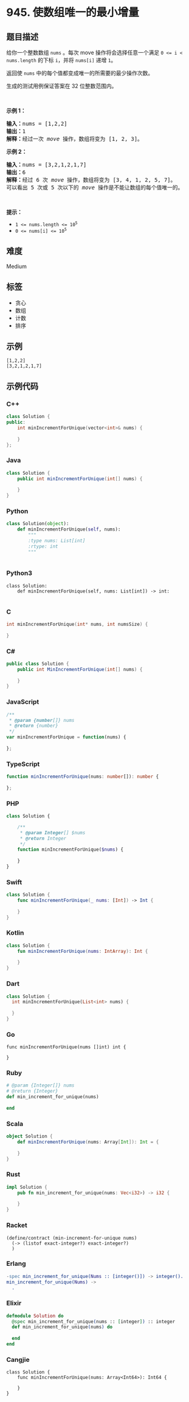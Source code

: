 # 945. 使数组唯一的最小增量

## 题目描述

<p>给你一个整数数组 <code>nums</code> 。每次 move 操作将会选择任意一个满足 <code>0 &lt;= i &lt; nums.length</code> 的下标 <code>i</code>，并将&nbsp;<code>nums[i]</code> 递增&nbsp;<code>1</code>。</p>

<p>返回使 <code>nums</code> 中的每个值都变成唯一的所需要的最少操作次数。</p>

<p>生成的测试用例保证答案在 32 位整数范围内。</p>

<div class="original__bRMd">
<div>
<p>&nbsp;</p>

<p><strong class="example">示例 1：</strong></p>

<pre>
<strong>输入：</strong>nums = [1,2,2]
<strong>输出：</strong>1
<strong>解释：</strong>经过一次 <em>move</em> 操作，数组将变为 [1, 2, 3]。
</pre>

<p><strong class="example">示例 2：</strong></p>

<pre>
<strong>输入：</strong>nums = [3,2,1,2,1,7]
<strong>输出：</strong>6
<strong>解释：</strong>经过 6 次 <em>move</em> 操作，数组将变为 [3, 4, 1, 2, 5, 7]。
可以看出 5 次或 5 次以下的 <em>move</em> 操作是不能让数组的每个值唯一的。</pre>
</div>
</div>

<p>&nbsp;</p>
<strong>提示：</strong>

<ul>
	<li><code>1 &lt;= nums.length &lt;= 10<sup>5</sup></code></li>
	<li><code>0 &lt;= nums[i] &lt;= 10<sup>5</sup></code></li>
</ul>


## 难度

Medium

## 标签

- 贪心
- 数组
- 计数
- 排序

## 示例

```
[1,2,2]
[3,2,1,2,1,7]
```

## 示例代码

### C++

```cpp
class Solution {
public:
    int minIncrementForUnique(vector<int>& nums) {
        
    }
};
```

### Java

```java
class Solution {
    public int minIncrementForUnique(int[] nums) {
        
    }
}
```

### Python

```python
class Solution(object):
    def minIncrementForUnique(self, nums):
        """
        :type nums: List[int]
        :rtype: int
        """
        
```

### Python3

```python3
class Solution:
    def minIncrementForUnique(self, nums: List[int]) -> int:
        
```

### C

```c
int minIncrementForUnique(int* nums, int numsSize) {
    
}
```

### C#

```csharp
public class Solution {
    public int MinIncrementForUnique(int[] nums) {
        
    }
}
```

### JavaScript

```javascript
/**
 * @param {number[]} nums
 * @return {number}
 */
var minIncrementForUnique = function(nums) {
    
};
```

### TypeScript

```typescript
function minIncrementForUnique(nums: number[]): number {
    
};
```

### PHP

```php
class Solution {

    /**
     * @param Integer[] $nums
     * @return Integer
     */
    function minIncrementForUnique($nums) {
        
    }
}
```

### Swift

```swift
class Solution {
    func minIncrementForUnique(_ nums: [Int]) -> Int {
        
    }
}
```

### Kotlin

```kotlin
class Solution {
    fun minIncrementForUnique(nums: IntArray): Int {
        
    }
}
```

### Dart

```dart
class Solution {
  int minIncrementForUnique(List<int> nums) {
    
  }
}
```

### Go

```golang
func minIncrementForUnique(nums []int) int {
    
}
```

### Ruby

```ruby
# @param {Integer[]} nums
# @return {Integer}
def min_increment_for_unique(nums)
    
end
```

### Scala

```scala
object Solution {
    def minIncrementForUnique(nums: Array[Int]): Int = {
        
    }
}
```

### Rust

```rust
impl Solution {
    pub fn min_increment_for_unique(nums: Vec<i32>) -> i32 {
        
    }
}
```

### Racket

```racket
(define/contract (min-increment-for-unique nums)
  (-> (listof exact-integer?) exact-integer?)
  )
```

### Erlang

```erlang
-spec min_increment_for_unique(Nums :: [integer()]) -> integer().
min_increment_for_unique(Nums) ->
  .
```

### Elixir

```elixir
defmodule Solution do
  @spec min_increment_for_unique(nums :: [integer]) :: integer
  def min_increment_for_unique(nums) do
    
  end
end
```

### Cangjie

```cangjie
class Solution {
    func minIncrementForUnique(nums: Array<Int64>): Int64 {

    }
}
```

